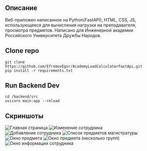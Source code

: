 ## Описание
Веб-приложен написанное на Python(FastAPI), HTML, CSS, JS, использующееся для вычисления нагрузки на преподавателя, просмотра предметов. Написано для Инженерной академии Российского Университета Дружбы Народов.
## Clone repo
    git clone https://github.com/EfremovEgor/AcademyLoadCalculatorFastApi.git
    pip install -r requirements.txt
    
## Run Backend Dev
	cd /backend/src
    uvicorn main:app --reload 
    
## Скриншоты
![Главная страница](https://imgur.com/ZBxhEJO.png)
![Изменение сотрудника](https://imgur.com/sn2YXBu.png)
![Добавление сотрудника](https://imgur.com/Rxu3gg8.png)
![Список предметов магистратуры](https://imgur.com/y7WabIF.png)
![Окно предмета](https://imgur.com/JwD26Pn.png)
![Окно предмета (несколько групп)](https://imgur.com/2qAIsAu.png)
![Окно информации сотрудника](https://imgur.com/PH1zKSF.png)
